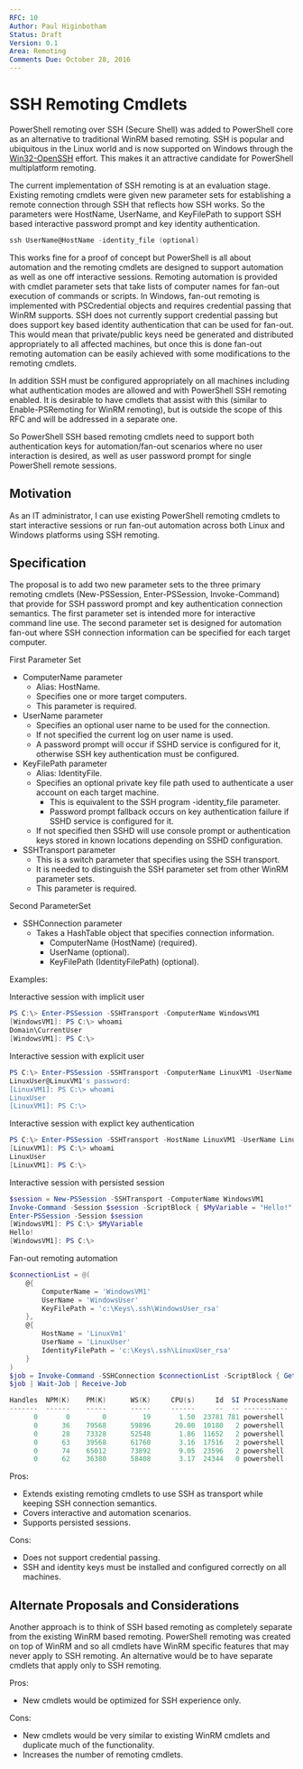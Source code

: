 ```yaml
---
RFC: 10
Author: Paul Higinbotham
Status: Draft
Version: 0.1
Area: Remoting
Comments Due: October 28, 2016
---
```


# SSH Remoting Cmdlets

PowerShell remoting over SSH (Secure Shell) was added to PowerShell core as an alternative to traditional WinRM based remoting.  SSH is popular and ubiquitous in the Linux world and is now supported on Windows through the [Win32-OpenSSH] effort.  This makes it an attractive candidate for PowerShell multiplatform remoting.  

The current implementation of SSH remoting is at an evaluation stage.  Existing remoting cmdlets were given new parameter sets for establishing a remote connection through SSH that reflects how SSH works.  So the parameters were HostName, UserName, and KeyFilePath to support SSH based interactive password prompt and key identity authentication.   

```PowerShell
ssh UserName@HostName -identity_file (optional)
```

This works fine for a proof of concept but PowerShell is all about automation and the remoting cmdlets are designed to support automation as well as one off interactive sessions.  Remoting automation is provided with cmdlet parameter sets that take lists of computer names for fan-out execution of commands or scripts.  In Windows, fan-out remoting is implemented with PSCredential objects and requires credential passing that WinRM supports.  SSH does not currently support credential passing but does support key based identity authentication that can be used for fan-out.  This would mean that private/public keys need be generated and distributed appropriately to all affected machines, but once this is done fan-out remoting automation can be easily achieved with some modifications to the remoting cmdlets.  

In addition SSH must be configured appropriately on all machines including what authentication modes are allowed and with PowerShell SSH remoting enabled.  It is desirable to have cmdlets that assist with this (similar to Enable-PSRemoting for WinRM remoting), but is outside the scope of this RFC and will be addressed in a separate one.  

So PowerShell SSH based remoting cmdlets need to support both authentication keys for automation/fan-out scenarios where no user interaction is desired, as well as user password prompt for single PowerShell remote sessions.

[Win32-OpenSSH]: https://github.com/PowerShell/Win32-OpenSSH/

## Motivation

As an IT administrator, I can use existing PowerShell remoting cmdlets to start interactive sessions or run fan-out automation across both Linux and Windows platforms using SSH remoting.

## Specification

The proposal is to add two new parameter sets to the three primary remoting cmdlets (New-PSSession, Enter-PSSession, Invoke-Command) that provide for SSH password prompt and key authentication connection semantics.  The first parameter set is intended more for interactive command line use.  The second parameter set is designed for automation fan-out where SSH connection information can be specified for each target computer.

First Parameter Set  
- ComputerName parameter
   + Alias: HostName.
   + Specifies one or more target computers.
   + This parameter is required.
- UserName parameter
   + Specifies an optional user name to be used for the connection. 
   + If not specified the current log on user name is used.
   + A password prompt will occur if SSHD service is configured for it, otherwise SSH key authentication must be configured.
- KeyFilePath parameter
   + Alias: IdentityFile.
   + Specifies an optional private key file path used to authenticate a user account on each target machine.
      + This is equivalent to the SSH program -identity_file parameter.
      + Password prompt fallback occurs on key authentication failure if SSHD service is configured for it.
   + If not specified then SSHD will use console prompt or authentication keys stored in known locations depending on SSHD configuration.
- SSHTransport parameter
   + This is a switch parameter that specifies using the SSH transport.
   + It is needed to distinguish the SSH parameter set from other WinRM parameter sets.
   + This parameter is required.

Second ParameterSet
- SSHConnection parameter
   + Takes a HashTable object that specifies connection information.
      - ComputerName (HostName)           (required).
      - UserName                          (optional).
      - KeyFilePath (IdentityFilePath)    (optional).

Examples:

Interactive session with implicit user
```PowerShell
PS C:\> Enter-PSSession -SSHTransport -ComputerName WindowsVM1
[WindowsVM1]: PS C:\> whoami
Domain\CurrentUser
[WindowsVM1]: PS C:\>
```

Interactive session with explicit user
```PowerShell
PS C:\> Enter-PSSession -SSHTransport -ComputerName LinuxVM1 -UserName LinuxUser
LinuxUser@LinuxVM1's password:
[LinuxVM1]: PS C:\> whoami
LinuxUser
[LinuxVM1]: PS C:\> 
```

Interactive session with explict key authentication
```PowerShell
PS C:\> Enter-PSSession -SSHTransport -HostName LinuxVM1 -UserName LinuxUser -IdentityFilePath c:\Keys\.ssh\LinuxUserKey_rsa
[LinuxVM1]: PS C:\> whoami
LinuxUser
[LinuxVM1]: PS C:\> 
```

Interactive session with persisted session
```PowerShell
$session = New-PSSession -SSHTransport -ComputerName WindowsVM1
Invoke-Command -Session $session -ScriptBlock { $MyVariable = "Hello!" }
Enter-PSSession -Session $session
[WindowsVM1]: PS C:\> $MyVariable
Hello!
[WindowsVM1]: PS C:\>
```

Fan-out remoting automation
```PowerShell
$connectionList = @(
    @{
        ComputerName = 'WindowsVM1'
        UserName = 'WindowsUser'
        KeyFilePath = 'c:\Keys\.ssh\WindowsUser_rsa'
    },
    @{
        HostName = 'LinuxVm1'
        UserName = 'LinuxUser'
        IdentityFilePath = 'c:\Keys\.ssh\LinuxUser_rsa'
    }
)
$job = Invoke-Command -SSHConnection $connectionList -ScriptBlock { Get-Process powershell } -AsJob
$job | Wait-Job | Receive-Job

Handles  NPM(K)    PM(K)      WS(K)     CPU(s)     Id  SI ProcessName                    PSComputerName
-------  ------    -----      -----     ------     --  -- -----------                    --------------
      0       0        0         19       1.50  23781 781 powershell                     LinuxVM1
      0      36    79568      59896      20.00  10180   2 powershell                     WindowsVM1
      0      28    73328      52548       1.86  11652   2 powershell                     WindowsVM1
      0      63    39568      61760       3.16  17516   2 powershell                     WindowsVM1
      0      74    65012      73892       9.05  23596   2 powershell                     WindowsVM1
      0      62    36380      58408       3.17  24344   0 powershell                     WindowsVM1
```

Pros: 
 + Extends existing remoting cmdlets to use SSH as transport while keeping SSH connection semantics.  
 + Covers interactive and automation scenarios.
 + Supports persisted sessions.

Cons:
 + Does not support credential passing.
 + SSH and identity keys must be installed and configured correctly on all machines.

## Alternate Proposals and Considerations

Another approach is to think of SSH based remoting as completely separate from the existing WinRM based remoting.  PowerShell remoting was created on top of WinRM and so all cmdlets have WinRM specific features that may never apply to SSH remoting.  An alternative would be to have separate cmdlets that apply only to SSH remoting.

Pros:
 + New cmdlets would be optimized for SSH experience only.

Cons:
 + New cmdlets would be very similar to existing WinRM cmdlets and duplicate much of the functionality.
 + Increases the number of remoting cmdlets.
